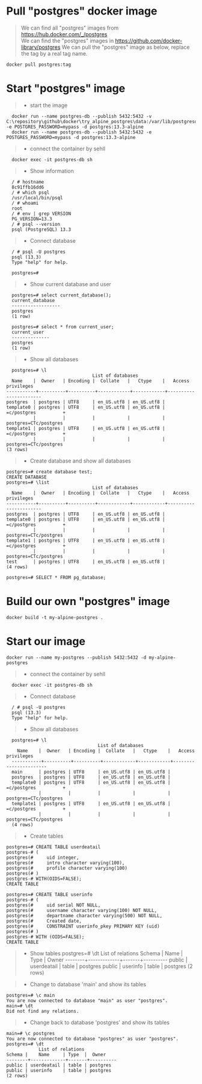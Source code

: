 
# Pull "postgres" docker image

  > We can find all "postgres" images from https://hub.docker.com/_/postgres  
  > We can find the "postgres" images in https://github.com/docker-library/postgres
  > We can pull the "postgres" image as below, replace the tag by a real tag name.

    docker pull postgres:tag

# Start "postgres" image

  > + start the image

      docker run --name postgres-db --publish 5432:5432 -v C:\repository\github\docker\try_alpine_postgres\data:/var/lib/postgresql/data -e POSTGRES_PASSWORD=mypass -d postgres:13.3-alpine
      docker run --name postgres-db --publish 5432:5432 -e POSTGRES_PASSWORD=mypass -d postgres:13.3-alpine

  > + connect the container by sehll 

      docker exec -it postgres-db sh

  > + Show information

      / # hostname  
      8c91ffb16dd6
      / # which psql
      /usr/local/bin/psql
      / # whoami
      root
      / # env | grep VERSION
      PG_VERSION=13.3
      / # psql --version
      psql (PostgreSQL) 13.3

  > + Connect database  

      / # psql -U postgres
      psql (13.3)
      Type "help" for help.

      postgres=#

  > + Show current database and user

      postgres=# select current_database();
      current_database
      ------------------
      postgres
      (1 row)

      postgres=# select * from current_user;
      current_user
      --------------
      postgres
      (1 row)


  > + Show all databases

      postgres=# \l
                                    List of databases
      Name    |  Owner   | Encoding |  Collate   |   Ctype    |   Access privileges
    -----------+----------+----------+------------+------------+-----------------------
    postgres  | postgres | UTF8     | en_US.utf8 | en_US.utf8 |
    template0 | postgres | UTF8     | en_US.utf8 | en_US.utf8 | =c/postgres          +
              |          |          |            |            | postgres=CTc/postgres
    template1 | postgres | UTF8     | en_US.utf8 | en_US.utf8 | =c/postgres          +
              |          |          |            |            | postgres=CTc/postgres
    (3 rows)


  > + Create database and show all databases

    postgres=# create database test;
    CREATE DATABASE
    postgres=# \list
                                    List of databases
      Name    |  Owner   | Encoding |  Collate   |   Ctype    |   Access privileges
    -----------+----------+----------+------------+------------+-----------------------
    postgres  | postgres | UTF8     | en_US.utf8 | en_US.utf8 |
    template0 | postgres | UTF8     | en_US.utf8 | en_US.utf8 | =c/postgres          +
              |          |          |            |            | postgres=CTc/postgres
    template1 | postgres | UTF8     | en_US.utf8 | en_US.utf8 | =c/postgres          +
              |          |          |            |            | postgres=CTc/postgres
    test      | postgres | UTF8     | en_US.utf8 | en_US.utf8 |
    (4 rows)

    postgres=# SELECT * FROM pg_database;


# Build our own "postgres" image
  
    docker build -t my-alpine-postgres .

# Start our image

    docker run --name my-postgres --publish 5432:5432 -d my-alpine-postgres

> + connect the container by sehll 

      docker exec -it postgres-db sh

 > + Connect database  

      / # psql -U postgres
      psql (13.3)
      Type "help" for help.

 > + Show all databases

      postgres=# \l
                                      List of databases
        Name    |  Owner   | Encoding |  Collate   |   Ctype    |   Access privileges
      -----------+----------+----------+------------+------------+-----------------------
      main      | postgres | UTF8     | en_US.utf8 | en_US.utf8 |
      postgres  | postgres | UTF8     | en_US.utf8 | en_US.utf8 |
      template0 | postgres | UTF8     | en_US.utf8 | en_US.utf8 | =c/postgres          +
                |          |          |            |            | postgres=CTc/postgres
      template1 | postgres | UTF8     | en_US.utf8 | en_US.utf8 | =c/postgres          +
                |          |          |            |            | postgres=CTc/postgres
      (4 rows)
 > + Create tables

    postgres=# CREATE TABLE userdeatail
    postgres-# (
    postgres(#     uid integer,
    postgres(#     intro character varying(100),
    postgres(#     profile character varying(100)
    postgres(# )
    postgres-# WITH(OIDS=FALSE);
    CREATE TABLE

    postgres=# CREATE TABLE userinfo
    postgres-# (
    postgres(#     uid serial NOT NULL,
    postgres(#     username character varying(100) NOT NULL,
    postgres(#     departname character varying(500) NOT NULL,
    postgres(#     Created date,
    postgres(#     CONSTRAINT userinfo_pkey PRIMARY KEY (uid)
    postgres(# )
    postgres-# WITH (OIDS=FALSE);
    CREATE TABLE

 > + Show tables
    postgres=# \dt
              List of relations
    Schema |    Name     | Type  |  Owner
    --------+-------------+-------+----------
    public | userdeatail | table | postgres
    public | userinfo    | table | postgres
    (2 rows)

 > + Change to database 'main' and show its tables

    postgres=# \c main
    You are now connected to database "main" as user "postgres".
    main=# \dt
    Did not find any relations.

 > + Change back to database 'postgres' and show its tables

    main=# \c postgres
    You are now connected to database "postgres" as user "postgres".
    postgres=# \dt
                List of relations
    Schema |    Name     | Type  |  Owner
    --------+-------------+-------+----------
    public | userdeatail | table | postgres
    public | userinfo    | table | postgres
    (2 rows)




  



 

 

